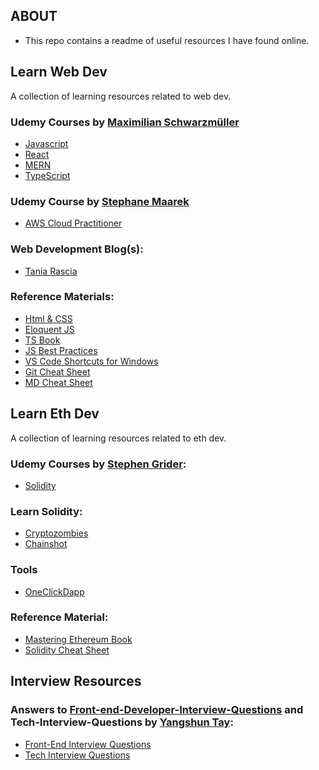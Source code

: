 ## ABOUT

- This repo contains a readme of useful resources I have found online.

## Learn Web Dev

A collection of learning resources related to web dev.

### Udemy Courses by [Maximilian Schwarzmüller](https://www.udemy.com/user/maximilian-schwarzmuller/)

- [Javascript](https://www.udemy.com/course/javascript-the-complete-guide-2020-beginner-advanced/)
- [React](https://www.udemy.com/course/react-the-complete-guide-incl-redux/)
- [MERN](https://www.udemy.com/course/react-nodejs-express-mongodb-the-mern-fullstack-guide/)
- [TypeScript](https://www.udemy.com/course/understanding-typescript/)

### Udemy Course by [Stephane Maarek](https://www.udemy.com/user/stephane-maarek/)

- [AWS Cloud Practitioner](https://www.udemy.com/course/aws-certified-cloud-practitioner-new/)

### Web Development Blog(s):

- [Tania Rascia](https://www.taniarascia.com/blog/)

### Reference Materials:

- [Html & CSS](https://wtf.tw/ref/duckett.pdf)
- [Eloquent JS](https://eloquentjavascript.net/Eloquent_JavaScript.pdf)
- [TS Book](https://basarat.gitbook.io/typescript/)
- [JS Best Practices](https://github.com/airbnb/javascript)
- [VS Code Shortcuts for Windows](https://code.visualstudio.com/shortcuts/keyboard-shortcuts-windows.pdf)
- [Git Cheat Sheet](https://rogerdudler.github.io/git-guide/files/git_cheat_sheet.pdf)
- [MD Cheat Sheet](https://github.com/adam-p/markdown-here/wiki/Markdown-Cheatsheet)

## Learn Eth Dev

A collection of learning resources related to eth dev.

### Udemy Courses by [Stephen Grider](https://www.udemy.com/user/sgslo/):

- [Solidity](https://www.udemy.com/course/ethereum-and-solidity-the-complete-developers-guide/)

### Learn Solidity:

- [Cryptozombies](https://cryptozombies.io/)
- [Chainshot](https://www.chainshot.com/learn/solidity)

### Tools

- [OneClickDapp](https://oneclickdapp.com/)

### Reference Material:

- [Mastering Ethereum Book](https://cypherpunks-core.github.io/ethereumbook/01what-is.html)<br />
- [Solidity Cheat Sheet](https://github.com/manojpramesh/solidity-cheatsheet)

## Interview Resources

### Answers to [Front-end-Developer-Interview-Questions](https://github.com/h5bp/Front-end-Developer-Interview-Questions) and Tech-Interview-Questions by [Yangshun Tay](https://github.com/yangshun):

- [Front-End Interview Questions](https://frontendinterviewhandbook.com/)
- [Tech Interview Questions](https://techinterviewhandbook.org/)
